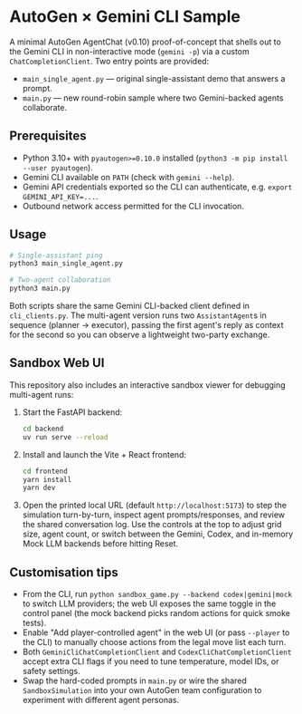 # AutoGen × Gemini CLI Sample

A minimal AutoGen AgentChat (v0.10) proof-of-concept that shells out to the
Gemini CLI in non-interactive mode (`gemini -p`) via a custom
`ChatCompletionClient`. Two entry points are provided:

- `main_single_agent.py` — original single-assistant demo that answers a prompt.
- `main.py` — new round-robin sample where two Gemini-backed agents collaborate.

## Prerequisites

- Python 3.10+ with `pyautogen>=0.10.0` installed (`python3 -m pip install --user pyautogen`).
- Gemini CLI available on `PATH` (check with `gemini --help`).
- Gemini API credentials exported so the CLI can authenticate, e.g. `export GEMINI_API_KEY=...`.
- Outbound network access permitted for the CLI invocation.

## Usage

```bash
# Single-assistant ping
python3 main_single_agent.py

# Two-agent collaboration
python3 main.py
```

Both scripts share the same Gemini CLI-backed client defined in `cli_clients.py`.
The multi-agent version runs two `AssistantAgent`s in sequence (planner →
executor), passing the first agent's reply as context for the second so you can
observe a lightweight two-party exchange.

## Sandbox Web UI

This repository also includes an interactive sandbox viewer for debugging
multi-agent runs:

1. Start the FastAPI backend:
   ```bash
   cd backend
   uv run serve --reload
   ```
2. Install and launch the Vite + React frontend:
   ```bash
   cd frontend
   yarn install
   yarn dev
   ```
3. Open the printed local URL (default `http://localhost:5173`) to step the
   simulation turn-by-turn, inspect agent prompts/responses, and review the
   shared conversation log. Use the controls at the top to adjust grid size,
   agent count, or switch between the Gemini, Codex, and in-memory Mock LLM
   backends before hitting Reset.

## Customisation tips

- From the CLI, run `python sandbox_game.py --backend codex|gemini|mock` to
  switch LLM providers; the web UI exposes the same toggle in the control
  panel (the mock backend picks random actions for quick smoke tests).
- Enable "Add player-controlled agent" in the web UI (or pass `--player` to the
  CLI) to manually choose actions from the legal move list each turn.
- Both `GeminiCliChatCompletionClient` and `CodexCliChatCompletionClient` accept
  extra CLI flags if you need to tune temperature, model IDs, or safety settings.
- Swap the hard-coded prompts in `main.py` or wire the shared `SandboxSimulation`
  into your own AutoGen team configuration to experiment with different agent
  personas.
